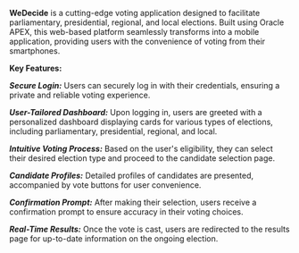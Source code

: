 **WeDecide** is a cutting-edge voting application designed to facilitate parliamentary, presidential, regional, and local elections. 
Built using Oracle APEX, this web-based platform seamlessly transforms into a mobile application, providing users with the convenience of voting from their smartphones.

**Key Features:**

_**Secure Login:**_
  Users can securely log in with their credentials, ensuring a private and reliable voting experience.
  
_**User-Tailored Dashboard:**_
  Upon logging in, users are greeted with a personalized dashboard displaying cards for various types of elections, including parliamentary, presidential, regional, and local.
  
_**Intuitive Voting Process:**_ 
  Based on the user's eligibility, they can select their desired election type and proceed to the candidate selection page.
  
_**Candidate Profiles:**_
  Detailed profiles of candidates are presented, accompanied by vote buttons for user convenience.

_**Confirmation Prompt:**_
  After making their selection, users receive a confirmation prompt to ensure accuracy in their voting choices.

_**Real-Time Results:**_
  Once the vote is cast, users are redirected to the results page for up-to-date information on the ongoing election.
